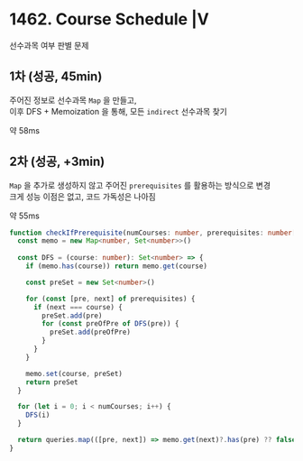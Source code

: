# 1462. Course Schedule |V

선수과목 여부 판별 문제

## 1차 (성공, 45min)

주어진 정보로 선수과목 `Map` 을 만들고,  
이후 DFS + Memoization 을 통해, 모든 `indirect` 선수과목 찾기

약 58ms

## 2차 (성공, +3min)

`Map` 을 추가로 생성하지 않고 주어진 `prerequisites` 를 활용하는 방식으로 변경  
크게 성능 이점은 없고, 코드 가독성은 나아짐

약 55ms 

```ts
function checkIfPrerequisite(numCourses: number, prerequisites: number[][], queries: number[][]): boolean[] {
  const memo = new Map<number, Set<number>>()
  
  const DFS = (course: number): Set<number> => {
    if (memo.has(course)) return memo.get(course)

    const preSet = new Set<number>()

    for (const [pre, next] of prerequisites) {
      if (next === course) {
        preSet.add(pre)
        for (const preOfPre of DFS(pre)) {
          preSet.add(preOfPre)
        }
      }
    }

    memo.set(course, preSet)
    return preSet
  }

  for (let i = 0; i < numCourses; i++) {
    DFS(i)
  }

  return queries.map(([pre, next]) => memo.get(next)?.has(pre) ?? false)
}
```